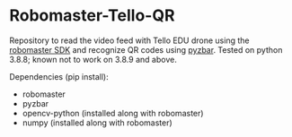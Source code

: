 # Robomaster-Tello-QR
Repository to read the video feed with Tello EDU drone using the [robomaster SDK](https://github.com/dji-sdk/RoboMaster-SDK) and recognize QR codes using [pyzbar](https://pypi.org/project/pyzbar/).
Tested on python 3.8.8; known not to work on 3.8.9 and above. 

Dependencies (pip install):
- robomaster
- pyzbar
- opencv-python (installed along with robomaster)
- numpy (installed along with robomaster)
